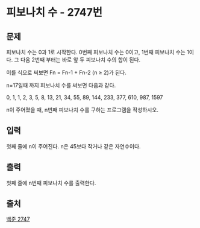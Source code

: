 <h1> 피보나치 수 - 2747번</h1>

<h2>문제</h2>

피보나치 수는 0과 1로 시작한다. 0번째 피보나치 수는 0이고, 1번째 피보나치 수는 1이다. 그 다음 2번째 부터는 바로 앞 두 피보나치 수의 합이 된다.

이를 식으로 써보면 Fn = Fn-1 + Fn-2 (n ≥ 2)가 된다.

n=17일때 까지 피보나치 수를 써보면 다음과 같다.

0, 1, 1, 2, 3, 5, 8, 13, 21, 34, 55, 89, 144, 233, 377, 610, 987, 1597

n이 주어졌을 때, n번째 피보나치 수를 구하는 프로그램을 작성하시오.

<h2>입력</h2>

첫째 줄에 n이 주어진다. n은 45보다 작거나 같은 자연수이다.

<h2>출력</h2>

첫째 줄에 n번째 피보나치 수를 출력한다.

<h2>출처</h2>

[백준 2747](https://www.acmicpc.net/problem/2747)